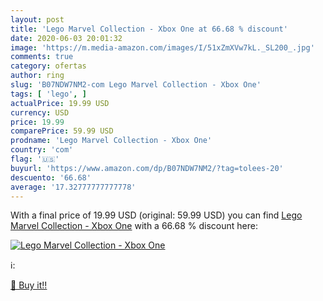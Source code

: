```yaml
---
layout: post
title: 'Lego Marvel Collection - Xbox One at 66.68 % discount'
date: 2020-06-03 20:01:32
image: 'https://m.media-amazon.com/images/I/51xZmXVw7kL._SL200_.jpg'
comments: true
category: ofertas
author: ring
slug: 'B07NDW7NM2-com Lego Marvel Collection - Xbox One'
tags: [ 'lego', ]
actualPrice: 19.99 USD
currency: USD
price: 19.99
comparePrice: 59.99 USD
prodname: 'Lego Marvel Collection - Xbox One'
country: 'com'
flag: '🇺🇸'
buyurl: 'https://www.amazon.com/dp/B07NDW7NM2/?tag=tolees-20'
descuento: '66.68'
average: '17.32777777777778'
---
```


With a final price of 19.99 USD (original: 59.99 USD) you can find [Lego Marvel Collection - Xbox One](https://www.amazon.com/dp/B07NDW7NM2/?tag=tolees-20) with a  66.68 % discount here:

[![Lego Marvel Collection - Xbox One](https://m.media-amazon.com/images/I/51xZmXVw7kL._SL200_.jpg)](https://www.amazon.com/dp/B07NDW7NM2/?tag=tolees-20)

ℹ️:


[🛒 Buy it!!](https://www.amazon.com/dp/B07NDW7NM2/?tag=tolees-20)
